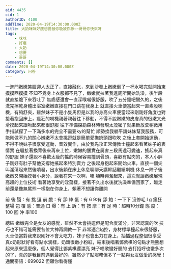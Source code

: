 ```yaml
---
aid: 4435
cid: 1
authorID: 4100
addTime: 2020-04-19T14:30:00.000Z
title: 大奶咪咪好癢想要被你吸被你舔~~哥哥你快來呀
tags:
    - 咪咪
    - 好癢
    - 大奶
    - 想要
    - 哥哥
comments: []
date: 2020-04-19T14:30:00.000Z
category: 问答
---
```


一進門嫩嫩笑臉迎人太正了，直接融化，來到沙發上嫩嫩倒了一杯水喝完就開始東摸摸西摸摸 不知不覺身上衣服都不見了，嫩嫩就拉著我進廁所開始洗澡，後半段就直接跪下來吞吐了 無齒感還會一直深喉嚨很舒服，吹了五分鐘吧蠻久的，之後洗完擦乾身體出浴室嫩嫩直接在門口跳在我身上 就直接火車便當起來一直素股喇機，有夠舒爽，雖然妹子不是小隻馬但是以我的身高火車便當起來剛剛好角度也對 接著抱回床上，瘋狂的喇機親著親著往下移動，不得不說嫩嫩的皮膚真的很嫩又光滑摸起來跟吻起來都很舒服 往下準備探勘森林時發現太茂密了就果斷放棄稍微用手指試探了一下滿多水的完全不需要ky的幫忙 順勢換我躺平請妹妹幫我服務，可能剛做不九的關心嫩嫩不太會挑逗就是簡單愛撫奶頭跟吹吹 之後上套開始運動，不得不說妹子很享受運動，音效實作，由於我先攻正常傳教士撞起來看著妹子的表情實 在騷接著換背後來再來上位，嫩嫩的腰實在厲害三段馬達可變速，搖起來真的舒服 妹子還說不喜歡太瘦的搖的時候容易撞到骨頭，喜歡有點肉的，本人小胖子剛好有肚子幫他支撐她搖起來特別賣力 之後起身抱起來開始火車，直接一個尖叫淫蕩起來然後噴發，出水後躺在床上休息聊聊天講幹話繼續喇機 休息一陣子後嫩嫩又開始摸著小身分，說著在來一次啊，哇 頓時興奮起來，這次就讓嫩嫩展現高超的上位技術 看著她享受的淫蕩樣，接著不久出水後就洗澡準備回家了，臨走前還是像無尾熊一樣抱在你身上，賴著不想讓你離開

前 後 殘：有 挑 逗 前 戲：有 舔 棒 蛋：有 6 9:有 舔 鮑：一下下 沒修毛 l g 瘋狂 整場 包 覆 感：普通 口 爆：有 上 訴：有 按 摩：有 足 時：超時10分鐘 態 度：100 回 沖 率100

總結 嫩嫩完全是女友的感覺，雖然不太會挑逗但是配合度滿分，非常認真的吹 技巧也不錯可能需要各位大神再調教一下 非常適合lg控，身材標準撞起來很舒服，火車便當對我來說剛好不會太吃力，妹子也會出力在身上，抽插過程整個很享受 真c奶形狀好看有點水滴樣，奶頭很嫩小粉紅，結束後唱著鄧紫棋的句點才熊熊想起來原來這麼像，個人覺得比鄧紫棋還漂亮 妹子唱歌蠻好聽的 去打招呼也蠻多次的了，真的是我目前遇到最好的，雖然少了點服務但多了一點與女友做愛的感覺！ 通關密語：699022 但願你看得懂
